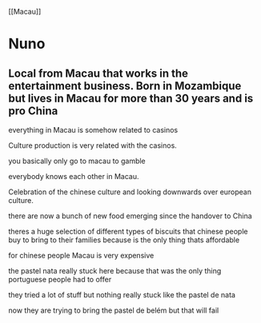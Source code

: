 [[Macau]]


# Nuno
## Local from Macau that works in the entertainment business. Born in Mozambique but lives in Macau for more than 30 years and is pro China

everything in Macau is somehow related to casinos

Culture production is very related with the casinos.

you basically only go to macau to gamble

everybody knows each other in Macau.

Celebration of the chinese culture and looking downwards over european culture.

there are now a bunch of new food emerging since the handover to China

theres a huge selection of different types of biscuits that chinese people buy to bring to their families because is the only thing thats affordable

for chinese people Macau is very expensive

the pastel nata really stuck here because that was the only thing portuguese people had to offer

they tried a lot of stuff but nothing really stuck like the pastel de nata

now they are trying to bring the pastel de belém but that will fail